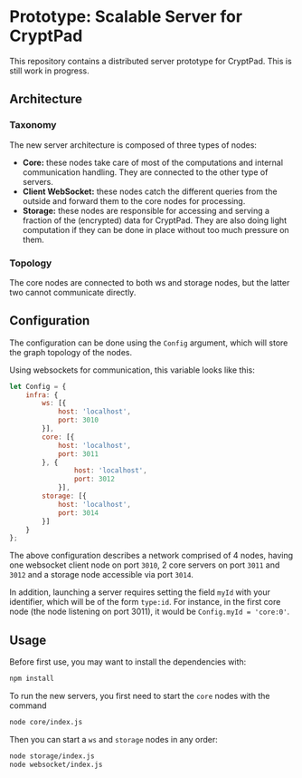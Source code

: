 <!-- SPDX-FileCopyrightText: 2024 XWiki CryptPad Team <contact@cryptpad.org> and contributors

SPDX-License-Identifier: AGPL-3.0-or-later
-->
# Prototype: Scalable Server for CryptPad

This repository contains a distributed server prototype for CryptPad. This is
still work in progress.

## Architecture

### Taxonomy

The new server architecture is composed of three types of nodes:

- **Core:** these nodes take care of most of the computations and internal
communication handling. They are connected to the other type of servers.
- **Client WebSocket:** these nodes catch the different queries from the
outside and forward them to the core nodes for processing.
- **Storage:** these nodes are responsible for accessing and serving a fraction
of the (encrypted) data for CryptPad. They are also doing light computation if
they can be done in place without too much pressure on them.

### Topology

The core nodes are connected to both ws and storage nodes, but the latter two
cannot communicate directly.

## Configuration

The configuration can be done using the `Config` argument, which will store the
graph topology of the nodes.

Using websockets for communication, this variable looks like this:

```javascript
let Config = {
    infra: {
        ws: [{
            host: 'localhost',
            port: 3010
        }],
        core: [{
            host: 'localhost',
            port: 3011
        }, {
                host: 'localhost',
                port: 3012
            }],
        storage: [{
            host: 'localhost',
            port: 3014
        }]
    }
};
```

The above configuration describes a network comprised of 4 nodes, having one
websocket client node on port `3010`, 2 core servers on port `3011` and `3012`
and a storage node accessible via port `3014`.

In addition, launching a server requires setting the field `myId` with your
identifier, which will be of the form `type:id`. For instance, in the first core
node (the node listening on port 3011), it would be `Config.myId = 'core:0'`.

## Usage

Before first use, you may want to install the dependencies with:
```bash
npm install
```

To run the new servers, you first need to start the `core` nodes with the command

```bash
node core/index.js
```

Then you can start a `ws` and `storage` nodes in any order:
```bash
node storage/index.js
node websocket/index.js
```
